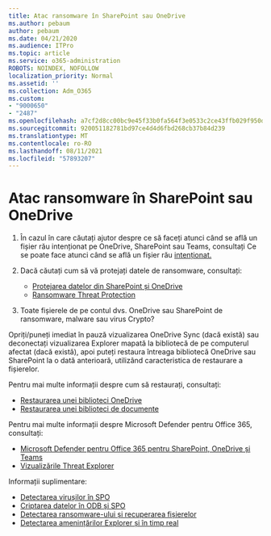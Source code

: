 ```yaml
---
title: Atac ransomware în SharePoint sau OneDrive
ms.author: pebaum
author: pebaum
ms.date: 04/21/2020
ms.audience: ITPro
ms.topic: article
ms.service: o365-administration
ROBOTS: NOINDEX, NOFOLLOW
localization_priority: Normal
ms.assetid: ''
ms.collection: Adm_O365
ms.custom:
- "9000650"
- "2487"
ms.openlocfilehash: a7cf2d8cc00bc9e45f33b0fa564f3e0533c2ce43ffb029f950ddeb4ed67b1100
ms.sourcegitcommit: 920051182781bd97ce4d4d6fbd268cb37b84d239
ms.translationtype: MT
ms.contentlocale: ro-RO
ms.lasthandoff: 08/11/2021
ms.locfileid: "57893207"
---
```

# <a name="ransomware-attack-in-sharepoint-or-onedrive"></a>Atac ransomware în SharePoint sau OneDrive

1.  În cazul în care căutați ajutor despre ce să faceți atunci când se află un fișier rău intenționat pe OneDrive, SharePoint sau Teams, consultați Ce se poate face atunci când se află un fișier rău [intenționat.](https://support.office.com/en-ie/article/what-to-do-when-a-malicious-file-is-found-in-sharepoint-online-onedrive-or-microsoft-teams-01e902ad-a903-4e0f-b093-1e1ac0c37ad2)
2. Dacă căutați cum să vă protejați datele de ransomware, consultați:
    - [Protejarea datelor din SharePoint și OneDrive](https://docs.microsoft.com/sharepoint/safeguarding-your-data) 
    - [Ransomware Threat Protection](https://docs.microsoft.com/windows/security/threat-protection/intelligence/ransomware-malware)    

3.  Toate fișierele de pe contul dvs. OneDrive sau SharePoint de ransomware, malware sau virus Crypto? 

Opriți/puneți imediat în pauză vizualizarea OneDrive Sync (dacă există) sau deconectați vizualizarea Explorer mapată la bibliotecă de pe computerul afectat (dacă există), apoi puteți restaura întreaga bibliotecă OneDrive sau SharePoint la o dată anterioară, utilizând caracteristica de restaurare a fișierelor. 

Pentru mai multe informații despre cum să restaurați, consultați:

- [Restaurarea unei biblioteci OneDrive](https://support.office.com/article/restore-your-onedrive-fa231298-759d-41cf-bcd0-25ac53eb8a150)
- [Restaurarea unei biblioteci de documente](https://support.office.com/article/restore-a-document-library-317791c3-8bd0-4dfd-8254-3ca90883d39a)

Pentru mai multe informații despre Microsoft Defender pentru Office 365, consultați:
- [Microsoft Defender pentru Office 365 pentru SharePoint, OneDrive și Teams](https://docs.microsoft.com/microsoft-365/security/office-365-security/atp-for-spo-odb-and-teams)
- [Vizualizările Threat Explorer](https://docs.microsoft.com/microsoft-365/security/office-365-security/threat-explorer-views)

Informații suplimentare:

- [Detectarea virușilor în SPO](https://docs.microsoft.com/microsoft-365/security/office-365-security/virus-detection-in-spo)</br>
- [Criptarea datelor în ODB și SPO](https://docs.microsoft.com/microsoft-365/compliance/data-encryption-in-odb-and-spo)</br>
- [Detectarea ransomware-ului și recuperarea fișierelor](https://support.office.com/article/Ransomware-detection-and-recovering-your-files-0d90ec50-6bfd-40f4-acc7-b8c12c73637f)</br>
- [Detectarea amenințărilor Explorer și în timp real](https://docs.microsoft.com/microsoft-365/security/office-365-security/threat-explorer-views)